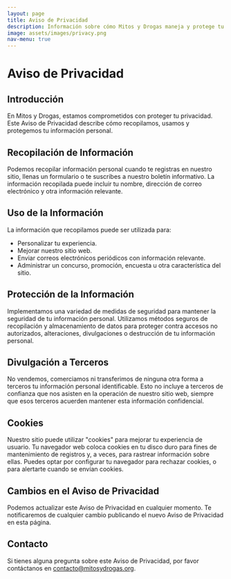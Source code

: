 ```yaml
---
layout: page
title: Aviso de Privacidad
description: Información sobre cómo Mitos y Drogas maneja y protege tu información personal.
image: assets/images/privacy.png
nav-menu: true
---
```


# Aviso de Privacidad

## Introducción

En Mitos y Drogas, estamos comprometidos con proteger tu privacidad. Este Aviso de Privacidad describe cómo recopilamos, usamos y protegemos tu información personal.

## Recopilación de Información

Podemos recopilar información personal cuando te registras en nuestro sitio, llenas un formulario o te suscribes a nuestro boletín informativo. La información recopilada puede incluir tu nombre, dirección de correo electrónico y otra información relevante.

## Uso de la Información

La información que recopilamos puede ser utilizada para:

- Personalizar tu experiencia.
- Mejorar nuestro sitio web.
- Enviar correos electrónicos periódicos con información relevante.
- Administrar un concurso, promoción, encuesta u otra característica del sitio.

## Protección de la Información

Implementamos una variedad de medidas de seguridad para mantener la seguridad de tu información personal. Utilizamos métodos seguros de recopilación y almacenamiento de datos para proteger contra accesos no autorizados, alteraciones, divulgaciones o destrucción de tu información personal.

## Divulgación a Terceros

No vendemos, comerciamos ni transferimos de ninguna otra forma a terceros tu información personal identificable. Esto no incluye a terceros de confianza que nos asisten en la operación de nuestro sitio web, siempre que esos terceros acuerden mantener esta información confidencial.

## Cookies

Nuestro sitio puede utilizar "cookies" para mejorar tu experiencia de usuario. Tu navegador web coloca cookies en tu disco duro para fines de mantenimiento de registros y, a veces, para rastrear información sobre ellas. Puedes optar por configurar tu navegador para rechazar cookies, o para alertarte cuando se envían cookies.

## Cambios en el Aviso de Privacidad

Podemos actualizar este Aviso de Privacidad en cualquier momento. Te notificaremos de cualquier cambio publicando el nuevo Aviso de Privacidad en esta página.

## Contacto

Si tienes alguna pregunta sobre este Aviso de Privacidad, por favor contáctanos en contacto@mitosydrogas.org.
